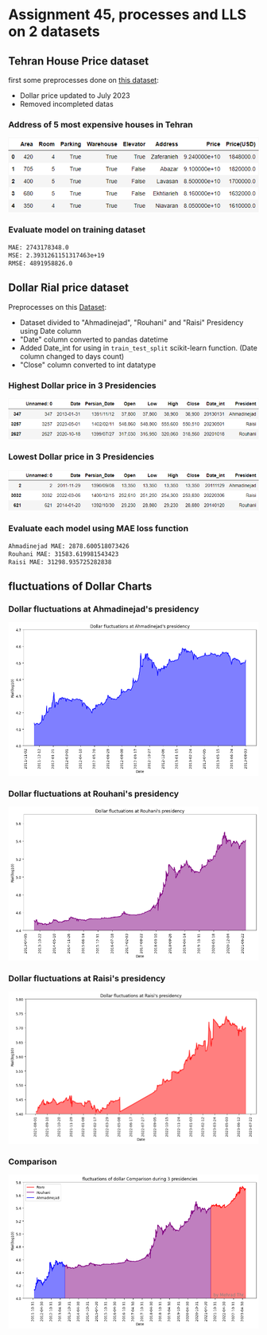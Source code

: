 # Assignment 45, processes and LLS on 2 datasets
## Tehran House Price dataset
first some preprocesses done on [this dataset](https://www.kaggle.com/code/soheiltehranipour/tehran-divar-ir-house-price-prediction):
* Dollar price updated to July 2023
* Removed incompleted datas
### Address of 5 most expensive houses in Tehran
![top expensive tehran house](https://github.com/Mahdi1Taheri/Py_MachineLearning/blob/main/Assignment45/output/top_5_expensive_teh.png)
### Evaluate model on training dataset
```
MAE: 2743178348.0
MSE: 2.3931261151317463e+19
RMSE: 4891958826.0
 ```
## Dollar Rial price dataset
Preprocesses on this [Dataset](https://github.com/M-Taghizadeh/Dollar_Rial_Price_Dataset):
* Dataset divided to "Ahmadinejad", "Rouhani" and "Raisi" Presidency using Date column
* "Date" column converted to pandas datetime
* Added Date_int for using in `train_test_split` scikit-learn function. (Date column changed to days count)
* "Close" column converted to int datatype
### Highest Dollar price in 3 Presidencies
![highest dollar price for each president](https://github.com/Mahdi1Taheri/Py_MachineLearning/blob/main/Assignment45/output/highest_dollar_per_president.png)
### Lowest Dollar price in 3 Presidencies
![Lowest dollar price for each president](https://github.com/Mahdi1Taheri/Py_MachineLearning/blob/main/Assignment45/output/lowest_dollar_per_president.png)
### Evaluate each model using MAE loss function
```
Ahmadinejad MAE: 2878.600518073426
Rouhani MAE: 31583.619981543423
Raisi MAE: 31298.935725282838
```
## fluctuations of Dollar Charts
### Dollar fluctuations at Ahmadinejad's presidency 
![Ahmadinejad](https://github.com/Mahdi1Taheri/Py_MachineLearning/blob/main/Assignment45/output/dollar_ahamdinejad.png)
### Dollar fluctuations at Rouhani's presidency 
![Ahmadinejad](https://github.com/Mahdi1Taheri/Py_MachineLearning/blob/main/Assignment45/output/dollar_rouhani.png)
### Dollar fluctuations at Raisi's presidency 
![Ahmadinejad](https://github.com/Mahdi1Taheri/Py_MachineLearning/blob/main/Assignment45/output/dollarRaisi.png)
### Comparison
![](https://github.com/Mahdi1Taheri/Py_MachineLearning/blob/main/Assignment45/output/dollar_comparison.png)
